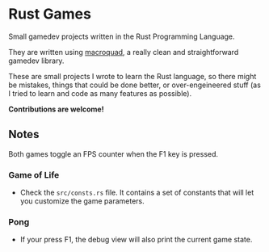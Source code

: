 # Rust Games

Small gamedev projects written in the Rust Programming Language.

They are written using [macroquad](https://crates.io/crates/macroquad), a really
clean and straightforward gamedev library.

These are small projects I wrote to learn the Rust language, so there might be
mistakes, things that could be done better, or over-engeineered stuff (as I tried
to learn and code as many features as possible).

**Contributions are welcome!**

## Notes

Both games toggle an FPS counter when the F1 key is pressed.

### Game of Life

-   Check the `src/consts.rs` file. It contains a set of constants that will let you
    customize the game parameters.

### Pong

-   If your press F1, the debug view will also print the current game state.
